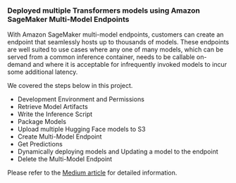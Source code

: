 ### Deployed multiple Transformers models using Amazon SageMaker Multi-Model Endpoints 

With Amazon SageMaker multi-model endpoints, customers can create an endpoint that seamlessly hosts up to thousands of models. These endpoints are well suited to use cases where any one of many models, which can be served from a common inference container, needs to be callable on-demand and where it is acceptable for infrequently invoked models to incur some additional latency.

We covered the steps below in this project.
- Development Environment and Permissions
- Retrieve Model Artifacts
- Write the Inference Script
- Package Models
- Upload multiple Hugging Face models to S3
- Create Multi-Model Endpoint
- Get Predictions
- Dynamically deploying models and Updating a model to the endpoint
- Delete the Multi-Model Endpoint

Please refer to the [Medium article](hhttps://medium.com/@shwet.prakash97/deployed-multiple-transformers-models-using-amazon-sagemaker-multi-model-endpoints-e73d109dc7cf) for detailed information.
 
